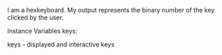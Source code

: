 I am a hexkeyboard. My output represents the binary number of the key clicked by the user.

Instance Variables
	keys:		<Object>

keys
	- displayed and interactive keys
